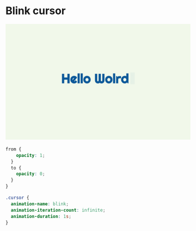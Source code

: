 # Blink cursor
![Blink cursor](./blink.gif)


````css
from {
    opacity: 1;
  }
  to {
    opacity: 0;
  }
}
````

````css
.cursor {
  animation-name: blink;
  animation-iteration-count: infinite;
  animation-duration: 1s;
}
````
